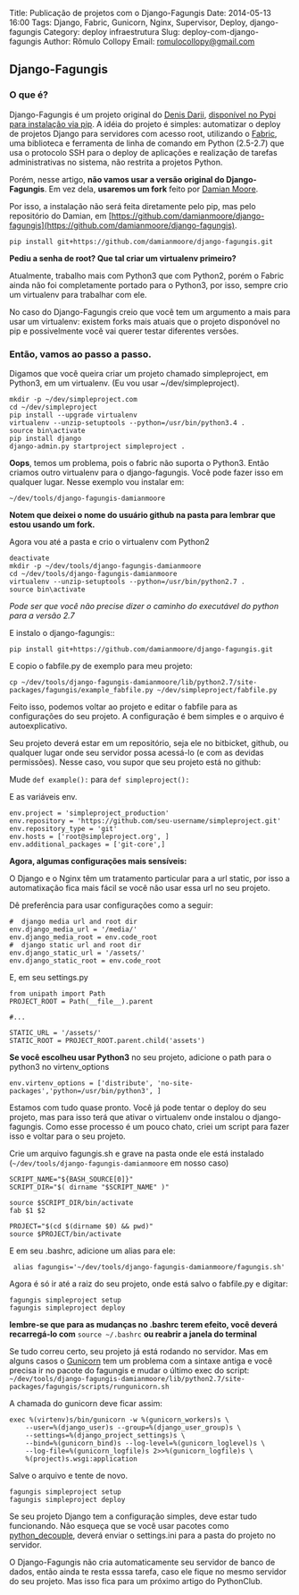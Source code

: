 Title: Publicação de projetos com o Django-Fagungis 
Date: 2014-05-13 16:00
Tags: Django, Fabric, Gunicorn, Nginx, Supervisor, Deploy, django-fagungis
Category: deploy infraestrutura
Slug: deploy-com-django-fagungis
Author: Rômulo Collopy
Email: romulocollopy@gmail.com 

Django-Fagungis
---------------

### O que é?

Django-Fagungis é um projeto original do [Denis Darii](http://github.com/dnx), [disponível no Pypi para instalação via pip](https://pypi.python.org/pypi/django-fagungis/0.0.17). A idéia do projeto é simples: automatizar o deploy de projetos Django para servidores com acesso root, utilizando o [Fabric](http://www.fabfile.org/), uma biblioteca e ferramenta de linha de comando em Python (2.5-2.7) que usa o protocolo SSH para o deploy de aplicações e realização de tarefas administrativas no sistema, não restrita a projetos Python.

Porém, nesse artigo, **não vamos usar a versão original do Django-Fagungis**. Em vez dela, **usaremos um fork** feito por [Damian Moore](https://github.com/damianmoore/).

Por isso, a instalação não será feita diretamente pelo pip, mas pelo repositório do Damian, em [https://github.com/damianmoore/django-fagungis](https://github.com/damianmoore/django-fagungis).

`pip install git+https://github.com/damianmoore/django-fagungis.git`

__Pediu a senha de root? Que tal criar um virtualenv primeiro?__

Atualmente, trabalho mais com Python3 que com Python2, porém o Fabric ainda não foi completamente portado para o Python3, por isso, sempre crio um virtualenv para trabalhar com ele.

No caso do Django-Fagungis creio que você tem um argumento a mais para usar um virtualenv: existem forks mais atuais que o projeto disponóvel no pip e possivelmente você vai querer testar diferentes versões.

### Então, vamos ao passo a passo.

Digamos que você queira criar um projeto chamado simpleproject, em Python3, em um virtualenv. (Eu vou usar ~/dev/simpleproject).

    mkdir -p ~/dev/simpleproject.com
    cd ~/dev/simpleproject
    pip install --upgrade virtualenv
    virtualenv --unzip-setuptools --python=/usr/bin/python3.4 .
    source bin\activate
    pip install django
    django-admin.py startproject simpleproject .


__Oops__, temos um problema, pois o fabric não suporta o Python3. Então criamos outro virtualenv para o django-fagungis. Você pode fazer isso em qualquer lugar. Nesse exemplo vou instalar em:

`~/dev/tools/django-fagungis-damianmoore`

__Notem que deixei o nome do usuário github na pasta para lembrar que estou usando um fork.__

Agora vou até a pasta e crio o virtualenv com Python2

    deactivate
    mkdir -p ~/dev/tools/django-fagungis-damianmoore
    cd ~/dev/tools/django-fagungis-damianmoore
    virtualenv --unzip-setuptools --python=/usr/bin/python2.7 .
    source bin\activate

*Pode ser que você não precise dizer o caminho do executável do python para a versão 2.7*

E instalo o django-fagungis::
    
    pip install git+https://github.com/damianmoore/django-fagungis.git

E copio o fabfile.py de exemplo para meu projeto:

    cp ~/dev/tools/django-fagungis-damianmoore/lib/python2.7/site-packages/fagungis/example_fabfile.py ~/dev/simpleproject/fabfile.py

Feito isso, podemos voltar ao projeto e editar o fabfile para as configurações do seu projeto. A configuração é bem simples e o arquivo é autoexplicativo.

Seu projeto deverá estar em um repositório, seja ele no bitbicket, github, ou qualquer lugar onde seu servidor possa acessá-lo (e com as devidas permissões). Nesse caso, vou supor que seu projeto está no github:

Mude
`def example():` para `def simpleproject():`

E as variáveis env.

    env.project = 'simpleproject_production'
    env.repository = 'https://github.com/seu-username/simpleproject.git'
    env.repository_type = 'git'
    env.hosts = ['root@simpleproject.org', ]
    env.additional_packages = ['git-core',]


**Agora, algumas configurações mais sensíveis:**

O Django e o Nginx têm um tratamento particular para a url static, por isso a automatixação fica mais fácil se você não usar essa url no seu projeto.

Dê preferência para usar configurações como a seguir:

    #  django media url and root dir
    env.django_media_url = '/media/'
    env.django_media_root = env.code_root
    #  django static url and root dir
    env.django_static_url = '/assets/'
    env.django_static_root = env.code_root

E, em seu settings.py 

    from unipath import Path
    PROJECT_ROOT = Path(__file__).parent
    
    #...
    
    STATIC_URL = '/assets/'
    STATIC_ROOT = PROJECT_ROOT.parent.child('assets')

**Se você escolheu usar Python3** no seu projeto, adicione o path para o python3 no virtenv_options

    env.virtenv_options = ['distribute', 'no-site-packages','python=/usr/bin/python3', ]

Estamos com tudo quase pronto. Você já pode tentar o deploy do seu projeto, mas para isso terá que ativar o virtualenv onde instalou o django-fagungis. Como esse processo é um pouco chato, criei um script para fazer isso e voltar para o seu projeto. 

Crie um arquivo fagungis.sh e grave na pasta onde ele está instalado (`~/dev/tools/django-fagungis-damianmoore` em nosso caso)

    SCRIPT_NAME="${BASH_SOURCE[0]}"
    SCRIPT_DIR="$( dirname "$SCRIPT_NAME" )"

    source $SCRIPT_DIR/bin/activate
    fab $1 $2

    PROJECT="$(cd $(dirname $0) && pwd)"
    source $PROJECT/bin/activate

E em seu .bashrc, adicione um alias para ele:

     alias fagungis='~/dev/tools/django-fagungis-damianmoore/fagungis.sh'

Agora é só ir até a raiz do seu projeto, onde está salvo o fabfile.py e digitar:

    fagungis simpleproject setup
    fagungis simpleproject deploy

**lembre-se que para as mudanças no .bashrc terem efeito, você deverá recarregá-lo com** `source ~/.bashrc` **ou reabrir a janela do terminal**

Se tudo correu certo, seu projeto já está rodando no servidor. Mas em alguns casos o [Gunicorn](http://docs.gunicorn.org/en/latest/run.html) tem um problema com a sintaxe antiga e você precisa ir no pacote do fagungis e mudar o último exec do script: `~/dev/tools/django-fagungis-damianmoore/lib/python2.7/site-packages/fagungis/scripts/rungunicorn.sh`

A chamada do gunicorn deve ficar assim:

    exec %(virtenv)s/bin/gunicorn -w %(gunicorn_workers)s \
        --user=%(django_user)s --group=%(django_user_group)s \
        --settings=%(django_project_settings)s \
        --bind=%(gunicorn_bind)s --log-level=%(gunicorn_loglevel)s \
        --log-file=%(gunicorn_logfile)s 2>>%(gunicorn_logfile)s \
        %(project)s.wsgi:application

Salve o arquivo e tente de novo.

    fagungis simpleproject setup
    fagungis simpleproject deploy

Se seu projeto Django tem a configuração simples, deve estar tudo funcionando. Não esqueça que se você usar pacotes como [python_decouple](https://pypi.python.org/pypi/python-decouple), deverá enviar o settings.ini para a pasta do projeto no servidor. 

O Django-Fagungis não cria automaticamente seu servidor de banco de dados, então ainda te resta esssa tarefa, caso ele fique no mesmo servidor do seu projeto. Mas isso fica para um próximo artigo do PythonClub.

